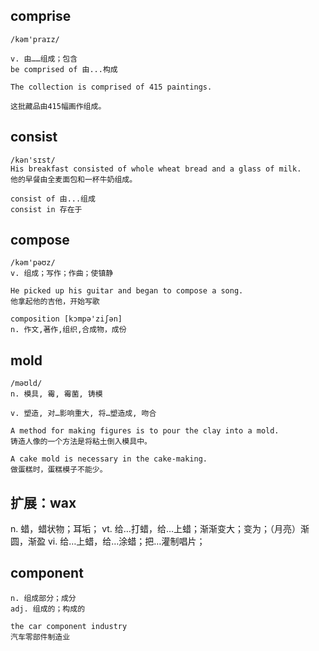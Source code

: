 ## comprise
```
/kəm'praɪz/

v. 由……组成；包含
be comprised of 由...构成

The collection is comprised of 415 paintings.

这批藏品由415幅画作组成。
```

## consist
```
/kən'sɪst/
His breakfast consisted of whole wheat bread and a glass of milk.
他的早餐由全麦面包和一杯牛奶组成。

consist of 由...组成
consist in 存在于
```

## compose
```
/kəm'pəʊz/
v. 组成；写作；作曲；使镇静

He picked up his guitar and began to compose a song.
他拿起他的吉他，开始写歌

composition [kɔmpə'ziʃən]
n. 作文,著作,组织,合成物，成份
```

## mold
```
/məʊld/
n. 模具, 霉, 霉菌, 铸模

v. 塑造, 对…影响重大, 将…塑造成, 吻合

A method for making figures is to pour the clay into a mold.
铸造人像的一个方法是将粘土倒入模具中。

A cake mold is necessary in the cake-making.
做蛋糕时，蛋糕模子不能少。
```

## 扩展：wax
n. 蜡，蜡状物；耳垢；
vt. 给…打蜡，给…上蜡；渐渐变大；变为；（月亮）渐圆，渐盈
vi. 给…上蜡，给…涂蜡；把…灌制唱片；

## component
```
n. 组成部分；成分
adj. 组成的；构成的

the car component industry
汽车零部件制造业
```